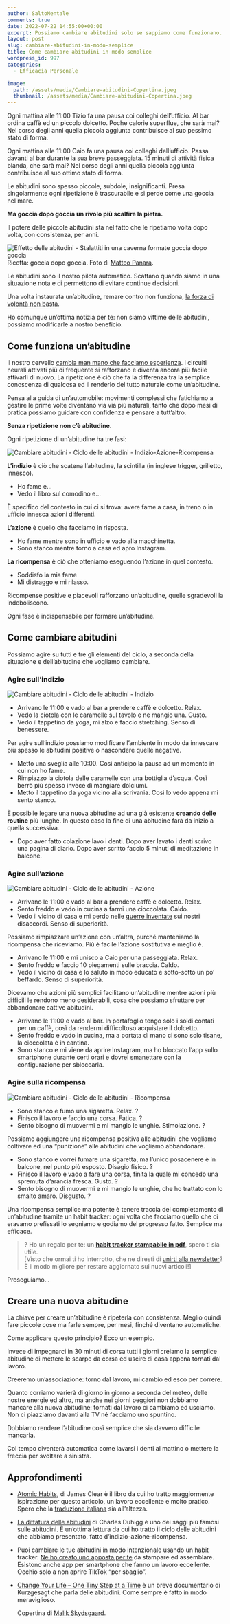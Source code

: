 ```yaml
---
author: SaltoMentale
comments: true
date: 2022-07-22 14:55:00+00:00
excerpt: Possiamo cambiare abitudini solo se sappiamo come funzionano.
layout: post
slug: cambiare-abitudini-in-modo-semplice
title: Come cambiare abitudini in modo semplice
wordpress_id: 997
categories:
  - Efficacia Personale

image:
  path: /assets/media/Cambiare-abitudini-Copertina.jpeg
  thumbnail: /assets/media/Cambiare-abitudini-Copertina.jpeg
---
```


Ogni mattina alle 11:00 Tizio fa una pausa coi colleghi dell’ufficio. Al bar ordina caffè ed un piccolo dolcetto. Poche calorie superflue, che sarà mai? Nel corso degli anni quella piccola aggiunta contribuisce al suo pessimo stato di forma.

Ogni mattina alle 11:00 Caio fa una pausa coi colleghi dell’ufficio. Passa davanti al bar durante la sua breve passeggiata. 15 minuti di attività fisica blanda, che sarà mai? Nel corso degli anni quella piccola aggiunta contribuisce al suo ottimo stato di forma.

Le abitudini sono spesso piccole, subdole, insignificanti. Presa singolarmente ogni ripetizione è trascurabile e si perde come una goccia nel mare.

**Ma goccia dopo goccia un rivolo più scalfire la pietra.**

Il potere delle piccole abitudini sta nel fatto che le ripetiamo volta dopo volta, con consistenza, per anni.

![Effetto delle abitudini - Stalattiti in una caverna formate goccia dopo goccia]({{site.baseurl}}/assets/media/Cambiare-abitudini-Stalattite.jpeg)Ricetta: goccia dopo goccia. Foto di [Matteo Panara](https://unsplash.com/@panteo?utm_source=unsplash&utm_medium=referral&utm_content=creditCopyText).

Le abitudini sono il nostro pilota automatico. Scattano quando siamo in una situazione nota e ci permettono di evitare continue decisioni.

Una volta instaurata un’abitudine, remare contro non funziona, [la forza di volontà non basta](/forza-di-volonta/).

Ho comunque un’ottima notizia per te: non siamo vittime delle abitudini, possiamo modificarle a nostro beneficio.

## Come funziona un’abitudine

Il nostro cervello [cambia man mano che facciamo esperienza](https://it.wikipedia.org/wiki/Plasticit%C3%A0_sinaptica). I circuiti neurali attivati più di frequente si rafforzano e diventa ancora più facile attivarli di nuovo. La ripetizione è ciò che fa la differenza tra la semplice conoscenza di qualcosa ed il renderlo del tutto naturale come un’abitudine.

Pensa alla guida di un’automobile: movimenti complessi che fatichiamo a gestire le prime volte diventano via via più naturali, tanto che dopo mesi di pratica possiamo guidare con confidenza e pensare a tutt’altro.

**Senza ripetizione non c’è abitudine.**

Ogni ripetizione di un’abitudine ha tre fasi:

![Cambiare abitudini - Ciclo delle abitudini - Indizio-Azione-Ricompensa]({{site.baseurl}}/assets/media/Cambiare-abitudini-Ciclo.jpg)

**L’indizio** è ciò che scatena l’abitudine, la scintilla (in inglese trigger, grilletto, innesco).

- Ho fame e…
- Vedo il libro sul comodino e…

È specifico del contesto in cui ci si trova: avere fame a casa, in treno o in ufficio innesca azioni differenti.

**L’azione** è quello che facciamo in risposta.

- Ho fame mentre sono in ufficio e vado alla macchinetta.
- Sono stanco mentre torno a casa ed apro Instagram.

**La ricompensa** è ciò che otteniamo eseguendo l’azione in quel contesto.

- Soddisfo la mia fame
- Mi distraggo e mi rilasso.

Ricompense positive e piacevoli rafforzano un’abitudine, quelle sgradevoli la indeboliscono.

Ogni fase è indispensabile per formare un’abitudine.

## Come cambiare abitudini

Possiamo agire su tutti e tre gli elementi del ciclo, a seconda della situazione e dell’abitudine che vogliamo cambiare.

### Agire sull’indizio

![Cambiare abitudini - Ciclo delle abitudini - Indizio]({{site.baseurl}}/assets/media/Cambiare-abitudini-Ciclo-–-Indizio.jpg)

- Arrivano le 11:00 e vado al bar a prendere caffè e dolcetto. Relax.
- Vedo la ciotola con le caramelle sul tavolo e ne mangio una. Gusto.
- Vedo il tappetino da yoga, mi alzo e faccio stretching. Senso di benessere.

Per agire sull’indizio possiamo modificare l’ambiente in modo da innescare più spesso le abitudini positive o nascondere quelle negative.

- Metto una sveglia alle 10:00. Così anticipo la pausa ad un momento in cui non ho fame.
- Rimpiazzo la ciotola delle caramelle con una bottiglia d’acqua. Così berrò più spesso invece di mangiare dolciumi.
- Metto il tappetino da yoga vicino alla scrivania. Così lo vedo appena mi sento stanco.

È possibile legare una nuova abitudine ad una già esistente **creando delle routine** più lunghe. In questo caso la fine di una abitudine farà da inizio a quella successiva.

- Dopo aver fatto colazione lavo i denti. Dopo aver lavato i denti scrivo una pagina di diario. Dopo aver scritto faccio 5 minuti di meditazione in balcone.

### Agire sull’azione

![Cambiare abitudini - Ciclo delle abitudini - Azione]({{site.baseurl}}/assets/media/Cambiare-abitudini-Ciclo-–-Azione.jpg)

- Arrivano le 11:00 e vado al bar a prendere caffè e dolcetto. Relax.
- Sento freddo e vado in cucina a farmi una cioccolata. Caldo.
- Vedo il vicino di casa e mi perdo nelle [guerre inventate](/guerre-inventate/) sui nostri disaccordi. Senso di superiorità.

Possiamo rimpiazzare un’azione con un’altra, purché manteniamo la ricompensa che riceviamo. Più è facile l’azione sostitutiva e meglio è.

- Arrivano le 11:00 e mi unisco a Caio per una passeggiata. Relax.
- Sento freddo e faccio 10 piegamenti sulle braccia. Caldo.
- Vedo il vicino di casa e lo saluto in modo educato e sotto-sotto un po’ beffardo. Senso di superiorità.

Dicevamo che azioni più semplici facilitano un’abitudine mentre azioni più difficili le rendono meno desiderabili, cosa che possiamo sfruttare per abbandonare cattive abitudini.

- Arrivano le 11:00 e vado al bar. In portafoglio tengo solo i soldi contati per un caffè, così da rendermi difficoltoso acquistare il dolcetto.
- Sento freddo e vado in cucina, ma a portata di mano ci sono solo tisane, la cioccolata è in cantina.
- Sono stanco e mi viene da aprire Instagram, ma ho bloccato l’app sullo smartphone durante certi orari e dovrei smanettare con la configurazione per sbloccarla.

### Agire sulla ricompensa

![Cambiare abitudini - Ciclo delle abitudini - Ricompensa]({{site.baseurl}}/assets/media/Cambiare-abitudini-Ciclo-–-Ricompensa.jpg)

- Sono stanco e fumo una sigaretta. Relax. ?
- Finisco il lavoro e faccio una corsa. Fatica. ?
- Sento bisogno di muovermi e mi mangio le unghie. Stimolazione. ?

Possiamo aggiungere una ricompensa positiva alle abitudini che vogliamo coltivare ed una “punizione” alle abitudini che vogliamo abbandonare.

- Sono stanco e vorrei fumare una sigaretta, ma l’unico posacenere è in balcone, nel punto più esposto. Disagio fisico. ?
- Finisco il lavoro e vado a fare una corsa, finita la quale mi concedo una spremuta d’arancia fresca. Gusto. ?
- Sento bisogno di muovermi e mi mangio le unghie, che ho trattato con lo smalto amaro. Disgusto. ?

Una ricompensa semplice ma potente è tenere traccia del completamento di un’abitudine tramite un habit tracker: ogni volta che facciamo quello che ci eravamo prefissati lo segniamo e godiamo del progresso fatto. Semplice ma efficace.

> ? Ho un regalo per te: un **[habit tracker stampabile in pdf](https://drive.google.com/file/d/1RcgGQwKFxXNc8nx8ZDXF3PGNeZW9V8Hm/view?usp=sharing)**, spero ti sia utile.  
[Visto che ormai ti ho interrotto, che ne diresti di [unirti alla newsletter](/newsletter/)? È il modo migliore per restare aggiornato sui nuovi articoli!]


Proseguiamo…

## Creare una nuova abitudine

La chiave per creare un’abitudine è ripeterla con consistenza. Meglio quindi fare piccole cose ma farle sempre, per mesi, finché diventano automatiche.

Come applicare questo principio? Ecco un esempio.

Invece di impegnarci in 30 minuti di corsa tutti i giorni creiamo la semplice abitudine di mettere le scarpe da corsa ed uscire di casa appena tornati dal lavoro.

Creeremo un’associazione: torno dal lavoro, mi cambio ed esco per correre.

Quanto corriamo varierà di giorno in giorno a seconda del meteo, delle nostre energie ed altro, ma anche nei giorni peggiori non dobbiamo mancare alla nuova abitudine: tornati dal lavoro ci cambiamo ed usciamo. Non ci piazziamo davanti alla TV né facciamo uno spuntino.

Dobbiamo rendere l’abitudine così semplice che sia davvero difficile mancarla.

Col tempo diventerà automatica come lavarsi i denti al mattino o mettere la freccia per svoltare a sinistra.

## Approfondimenti

- [Atomic Habits](https://amzn.to/37yfacN), di James Clear è il libro da cui ho tratto maggiormente ispirazione per questo articolo, un lavoro eccellente e molto pratico. Spero che la [traduzione italiana](https://amzn.to/3xIHELw) sia all’altezza.
- [La dittatura delle abitudini](https://amzn.to/3rHLSzd) di Charles Duhigg è uno dei saggi più famosi sulle abitudini. È un’ottima lettura da cui ho tratto il ciclo delle abitudini che abbiamo presentato, fatto d’indizio-azione-ricompensa.
- Puoi cambiare le tue abitudini in modo intenzionale usando un habit tracker. [Ne ho creato uno apposta per te](https://drive.google.com/file/d/1RcgGQwKFxXNc8nx8ZDXF3PGNeZW9V8Hm/view?usp=sharing) da stampare ed assemblare. Esistono anche app per smartphone che fanno un lavoro eccellente. Occhio solo a non aprire TikTok “per sbaglio”.
- [Change Your Life – One Tiny Step at a Time](https://youtu.be/75d_29QWELk) è un breve documentario di Kurzgesagt che parla delle abitudini. Come sempre è fatto in modo meraviglioso.

  Copertina di <a href="https://unsplash.com/@malikskyds?utm_source=unsplash&utm_medium=referral&utm_content=creditCopyText" target="_blank" rel="noreferrer noopener nofollow">Malik Skydsgaard</a>.
